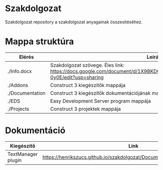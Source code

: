 # Szakdolgozat
Szakdolgozat repository a szakdolgozat anyagainak összesítéséhez.

# Mappa struktúra

| Elérés | Leírás |
| ----------- | ----------- |
| ./Info.docx | Szakdolgozat szövege. Éles link: https://docs.google.com/document/d/1X9BKDOLaCEIRjouHdU3UUFUMcEcVQ6jJDfpVcp-0y0E/edit?usp=sharing |
| ./Addons | Construct 3 kiegészítők mappája |
| ./Documentation | Construct 3 kiegészítők dokumentációjának mappája |
| ./EDS | Easy Development Server program mappája |
| ./Projects | Construct 3 projektek mappája |

# Dokumentáció

| Kiegészítő | Link |
| ----------- | ----------- |
| TextManager plugin | https://henrikszucs.github.io/szakdolgozat/Documentation/TextManagerPlugin/ |
